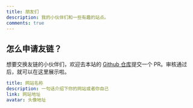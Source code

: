 ```yaml
---
title: 朋友们
description: 我的小伙伴们和一些有趣的站点。
comments: true
---
```


## 怎么申请友链？

想要交换友链的小伙伴们，欢迎去本站的 [Github 仓库](https://github.com/lxchapu/astro-gyoza/tree/main/src/content/friends)提交一个 PR。审核通过后，就可以在这里展示啦。

<!-- 请在`/src/content/friends/`目录下添加一个`<short-name>.yaml`文件，参考格式： -->

```yml
title: 网站名称
description: 一句话介绍下你的网站或者你自己
link: 网站地址
avatar: 头像地址
```
